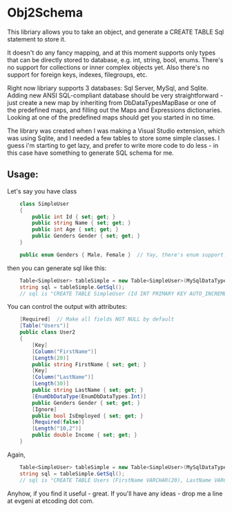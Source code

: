 ﻿Obj2Schema
==========


This libriary allows you to take an object, and generate a CREATE TABLE Sql statement to store it.

It doesn't do any fancy mapping, and at this moment supports only types that can be directly stored to database, e.g. int, string, bool, enums.
There's no support for collections or inner complex objects yet. Also there's no support for foreign keys, indexes, filegroups, etc.

Right now libriary supports 3 databases: Sql Server, MySql, and Sqlite. Adding new ANSI SQL-compliant database should be very straightforward - 
just create a new map by inheriting from DbDataTypesMapBase or one of the predefined maps, and filling out the Maps and Expressions dictionaries.
Looking at one of the predefined maps should get you started in no time.

The library was created when I was making a Visual Studio extension, which was using Sqlite, and I needed a few tables to store some simple classes.
I guess i'm starting to get lazy, and prefer to write more code to do less - in this case have something to generate SQL schema for me.


Usage:
------

Let's say you have class

```csharp
    class SimpleUser
    {
        public int Id { set; get; }
        public string Name { set; get; }
        public int Age { set; get; }
        public Genders Gender { set; get; }
    }

    public enum Genders { Male, Female }  // Yay, there's enum support! Take that, EF!
```

then you can generate sql like this:

```csharp
	Table<SimpleUser> tableSimple = new Table<SimpleUser>(MySqlDataTypesMap.Instance);
	string sql = tableSimple.GetSql();
	// sql is "CREATE TABLE SimpleUser (Id INT PRIMARY KEY AUTO_INCREMENT, Name VARCHAR(250) NULL, Age INT NULL, Gender VARCHAR(20) NULL)"
```


You can control the output with attributes:

```csharp
    [Required]  // Make all fields NOT NULL by default
    [Table("Users")]
    public class User2
    {
        [Key]
        [Column("FirstName")]
        [Length(20)]
        public string FirstName { set; get; }
        [Key]
        [Column("LastName")]
        [Length(30)]
        public string LastName { set; get; }
        [EnumDbDataType(EnumDbDataTypes.Int)]
        public Genders Gender { set; get; }
        [Ignore]
        public bool IsEmployed { set; get; }
        [Required(false)]
        [Length("10,2")]
        public double Income { set; get; }
    }
```

Again,

```csharp
	Table<SimpleUser> tableSimple = new Table<SimpleUser>(MySqlDataTypesMap.Instance);
	string sql = tableSimple.GetSql();
	// sql is "CREATE TABLE Users (FirstName VARCHAR(20), LastName VARCHAR(30), Gender INT NULL, Income DOUBLE(10,2) NOT NULL, CONSTRAINT pk_Users PRIMARY KEY (FirstName, LastName))"
```


Anyhow, if you find it useful - great. If you'll have any ideas - drop me a line at evgeni at etcoding dot com.